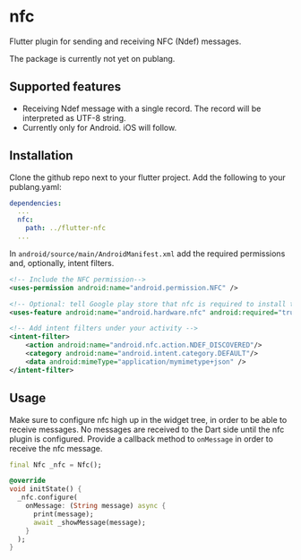 # nfc

Flutter plugin for sending and receiving NFC (Ndef) messages.

The package is currently not yet on publang. 

## Supported features
- Receiving Ndef message with a single record. The record will be interpreted as UTF-8 string.
- Currently only for Android. iOS will follow.

## Installation
Clone the github repo next to your flutter project.
Add the following to your publang.yaml:
```yaml
dependencies:
  ...
  nfc:
    path: ../flutter-nfc
  ...
```

In `android/source/main/AndroidManifest.xml` add the required permissions and, optionally, intent filters.
```xml
<!-- Include the NFC permission-->
<uses-permission android:name="android.permission.NFC" />

<!-- Optional: tell Google play store that nfc is required to install the app -->
<uses-feature android:name="android.hardware.nfc" android:required="true" />

<!-- Add intent filters under your activity -->
<intent-filter>
    <action android:name="android.nfc.action.NDEF_DISCOVERED"/>
    <category android:name="android.intent.category.DEFAULT"/>
    <data android:mimeType="application/mymimetype+json" />
</intent-filter>
```

## Usage
Make sure to configure nfc high up in the widget tree, in order to be able to receive messages. No messages are received to the Dart side until the nfc plugin is configured.
Provide a callback method to `onMessage` in order to receive the nfc message.
```dart
final Nfc _nfc = Nfc();

@override 
void initState() {
  _nfc.configure(
    onMessage: (String message) async {
      print(message);
      await _showMessage(message);
    }
  );
}
```
